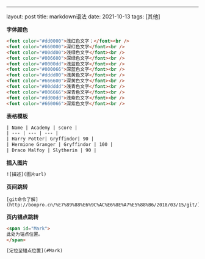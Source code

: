 ---
layout: post
title: markdown语法
date: 2021-10-13
tags: [其他]

**字体颜色**
```html
<font color="#dd0000">浅红色文字：</font><br /> 
<font color="#660000">深红色文字</font><br /> 
<font color="#00dd00">浅绿色文字</font><br /> 
<font color="#006600">深绿色文字</font><br /> 
<font color="#0000dd">浅蓝色文字</font><br /> 
<font color="#000066">深蓝色文字</font><br /> 
<font color="#dddd00">浅黄色文字</font><br /> 
<font color="#666600">深黄色文字</font><br /> 
<font color="#00dddd">浅青色文字</font><br /> 
<font color="#006666">深青色文字</font><br /> 
<font color="#dd00dd">浅紫色文字</font><br /> 
<font color="#660066">深紫色文字</font><br /> 
```

**表格模板**

```html
| Name | Academy | score |
| --- | --- | --- | 
| Harry Potter| Gryffindor| 90 | 
| Hermione Granger | Gryffindor | 100 | 
| Draco Malfoy | Slytherin | 90 |
```

**插入图片**
```html
![描述](图片url)
```

**页间跳转**
```
[git命令了解](http://boopro.cn/%E7%89%88%E6%9C%AC%E6%8E%A7%E5%88%B6/2018/03/15/git/)
```

**页内锚点跳转**
```html
<span id="Mark">
此处为锚点位置。
</span>
```
```html
[定位至锚点位置](#Mark)
```






